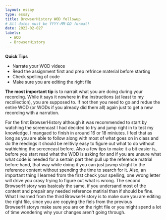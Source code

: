 ```yaml
---
layout: essay
type: essay
title: BrowserHistory WOD followup
# All dates must be YYYY-MM-DD format!
date: 2022-02-027
labels:
  - WOD
  - BrowserHistory
---
```

**Quick Tips**
- Narrate your WOD videos
- Read the assignment first and prep refrince material before starting
- Check spelling of code
- Make sure you are editing the right file

**The most important tip** is to narrait what you are doing during your recording. While it says it nowhere in the instructions (at least to my recollection), you are supposed to. If not then you need to go and redue the entire WOD (or WODs if you already did them all) again just to get a new recording with a narration. 

For the first BrowserHistory although it was recommended to start by watching the screencast I had decided to try and jump right in to test my knowledge. I mangaed to finish in around 16 or 18 miniutes. I feel that as long as you are able to follow along with most of what goes on in class and do the reedings it should be relitivly easy to figure out what to do without wathiching the screencast before. Also a few tips to make it a bit easier is, before you start read what the WOD is asking for and if you are unsure what what code is needed for a sertain part then pull up the reference matrial before hand, that way while doing it you can just jusmp stright to the reference content without spending the time to search for it. Also, an important thing I learned from the first check your spelling, one wrong letter will drive you crasy trying to figure out what is wrong. The second BrowserHistory was basicaly the same, if you undersand most of the content and prepair any needed reference matirial than if should be fine. What I learned from the third BrowserHistory is to make sure you are editing the right file, since you are copying the fiels from the previous BrowserHistorys make sure you are on the right file or you might spend a lot of time wondering why your changes aren't going through.

